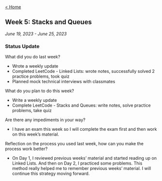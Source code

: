 [< Home](https://shammip.github.io/)

## Week 5: Stacks and Queues

*June 19, 2023 - June 25, 2023*

### Status Update 

What did you do last week?
* Wrote a weekly update
* Completed LeetCode - Linked Lists: wrote notes, successfully solved 2 practice problems, took quiz
* Planned mock technical interviews with classmates

What do you plan to do this week?
* Write a weekly update
* Complete LeetCode - Stacks and Queues: write notes, solve practice problems, take quiz

Are there any impediments in your way?
* I have an exam this week so I will complete the exam first and then work on this week’s material.

Reflection on the process you used last week, how can you make the process work better?
* On Day 1, I reviewed previous weeks’ material and started reading up on Linked Lists. And then on Day 2, I practiced some problems. This method really helped me to remember previous weeks’ material. I will continue this strategy moving forward.
